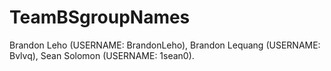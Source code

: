 # TeamBSgroupNames
Brandon Leho (USERNAME: BrandonLeho), Brandon Lequang (USERNAME: Bvlvq), Sean Solomon (USERNAME: 1sean0).
